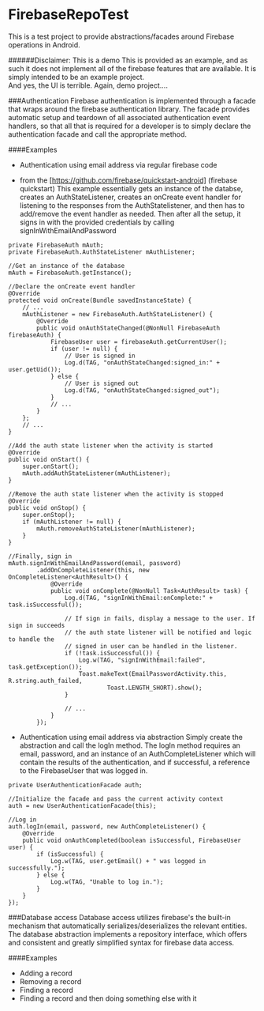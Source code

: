# FirebaseRepoTest
This is a test project to provide abstractions/facades around Firebase operations in Android.

######Disclaimer: This is a demo
This is provided as an example, and as such it does not implement all of the firebase features that are available.  It is simply intended to be an example project.  
And yes, the UI is terrible.  Again, demo project....

###Authentication
Firebase authentication is implemented through a facade that wraps around the firebase authentication library.  The facade provides automatic setup and teardown of all associated authentication event handlers, so that all that is required for a developer is to simply declare the authentication facade and call the appropriate method.

####Examples
- Authentication using email address via regular firebase code
* from the [https://github.com/firebase/quickstart-android] (firebase quickstart)
This example essentially gets an instance of the databse, creates an AuthStateListener, creates an onCreate event handler for listening to the responses from the AuthStatelistener, and then has to add/remove the event handler as needed.
Then after all the setup, it signs in with the provided credentials by calling signInWithEmailAndPassword
```
private FirebaseAuth mAuth;
private FirebaseAuth.AuthStateListener mAuthListener;

//Get an instance of the database
mAuth = FirebaseAuth.getInstance();

//Declare the onCreate event handler
@Override
protected void onCreate(Bundle savedInstanceState) {
    // ...
    mAuthListener = new FirebaseAuth.AuthStateListener() {
        @Override
        public void onAuthStateChanged(@NonNull FirebaseAuth firebaseAuth) {
            FirebaseUser user = firebaseAuth.getCurrentUser();
            if (user != null) {
                // User is signed in
                Log.d(TAG, "onAuthStateChanged:signed_in:" + user.getUid());
            } else {
                // User is signed out
                Log.d(TAG, "onAuthStateChanged:signed_out");
            }
            // ...
        }
    };
    // ...
}

//Add the auth state listener when the activity is started
@Override
public void onStart() {
    super.onStart();
    mAuth.addAuthStateListener(mAuthListener);
}

//Remove the auth state listener when the activity is stopped
@Override
public void onStop() {
    super.onStop();
    if (mAuthListener != null) {
        mAuth.removeAuthStateListener(mAuthListener);
    }
}

//Finally, sign in
mAuth.signInWithEmailAndPassword(email, password)
        .addOnCompleteListener(this, new OnCompleteListener<AuthResult>() {
            @Override
            public void onComplete(@NonNull Task<AuthResult> task) {
                Log.d(TAG, "signInWithEmail:onComplete:" + task.isSuccessful());

                // If sign in fails, display a message to the user. If sign in succeeds
                // the auth state listener will be notified and logic to handle the
                // signed in user can be handled in the listener.
                if (!task.isSuccessful()) {
                    Log.w(TAG, "signInWithEmail:failed", task.getException());
                    Toast.makeText(EmailPasswordActivity.this, R.string.auth_failed,
                            Toast.LENGTH_SHORT).show();
                }

                // ...
            }
        });
```

- Authentication using email address via abstraction
Simply create the abstraction and call the logIn method.  The logIn method requires an email, password, and an instance of an AuthCompleteListener which will contain the results of the authentication, and if successful, a reference to the FirebaseUser that was logged in.
```
private UserAuthenticationFacade auth;

//Initialize the facade and pass the current activity context
auth = new UserAuthenticationFacade(this);

//Log in
auth.logIn(email, password, new AuthCompleteListener() {
    @Override
    public void onAuthCompleted(boolean isSuccessful, FirebaseUser user) {
        if (isSuccessful) {
            Log.w(TAG, user.getEmail() + " was logged in successfully.");
        } else {
            Log.w(TAG, "Unable to log in.");
        }
    }
});
```
###Database access
Database access utilizes firebase's the built-in mechanism that automatically serializes/deserializes the relevant entities.
The database abstraction implements a repository interface, which offers and consistent and greatly simplified syntax for firebase data access.

####Examples
- Adding a record
- Removing a record
- Finding a record
- Finding a record and then doing something else with it
